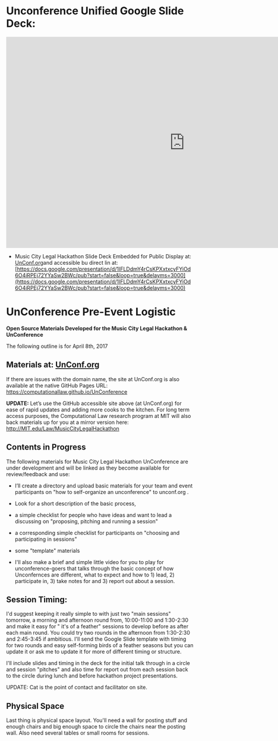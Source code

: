 # Unconference Unified Google Slide Deck: 

<iframe src="https://docs.google.com/presentation/d/1IFLDdmY4rCsKPXxtxcyFYiOd6O4iRPEj72YYaSw2BWc/embed?start=false&loop=false&delayms=3000" frameborder="0" width="960" height="569" allowfullscreen="true" mozallowfullscreen="true" webkitallowfullscreen="true"></iframe>

* Music City Legal Hackathon Slide Deck Embedded for Public Display at: [UnConf.org](http://UnConf.org)and accessible bu direct lin at: [https://docs.google.com/presentation/d/1IFLDdmY4rCsKPXxtxcyFYiOd6O4iRPEj72YYaSw2BWc/pub?start=false&loop=true&delayms=3000](https://docs.google.com/presentation/d/1IFLDdmY4rCsKPXxtxcyFYiOd6O4iRPEj72YYaSw2BWc/pub?start=false&loop=true&delayms=3000)


# UnConference Pre-Event Logistic

**Open Source Materials Developed for the Music City Legal Hackathon & UnConference**

The following outline is for April 8th, 2017

## Materials at: [UnConf.org](http://UnConf.org)

If there are issues with the domain name, the site at UnConf.org is also available at the native GitHub Pages URL: https://computationallaw.github.io/UnConference  

**UPDATE:** Let’s use the GitHub accessible site above (at UnConf.org) for ease of rapid updates and adding more cooks to the kitchen.  For long term access purposes, the Computational Law research program at MIT will also back materials up for you at a mirror version here: http://MIT.edu/Law/MusicCityLegalHackathon  

## Contents in Progress 

The following materials for Music City Legal Hackathon UnConference are under development and will be linked as they become available for review/feedback and use:


* I’ll create a directory and upload basic materials for your team and event participants on "how to self-organize an unconference" to unconf.org .  

* Look for a short description of the basic process, 
* a simple checklist for people who have ideas and want to lead a discussing on "proposing, pitching and running a session" 
* a corresponding simple checklist for participants on "choosing and participating in sessions"  
* some "template" materials
* I'll also make a brief and simple little video for you to play for unconference-goers that talks through the basic concept of how Unconfernces are different, what to expect and how to 1) lead, 2) participate in, 3) take notes for and 3) report out about a session. 

##  Session Timing: 

I'd suggest keeping it really simple to with just two "main sessions" tomorrow, a morning and afternoon round from, 10:00-11:00 and 1:30-2:30 and make it easy for " it's of a feather" sessions to develop before as after each main round. You could try two rounds in the afternoon from 1:30-2:30 and 2:45-3:45 if ambitious. I'll send the Google Slide template with timing for two rounds and easy self-forming birds of a feather seasons but you can update it or ask me to update it for more of different timing or structure.  

I'll include slides and timing in the deck for the initial talk through in a circle and session "pitches" and also time for report out from each session back to the circle during lunch and before hackathon project presentations.  

UPDATE: Cat is the point of contact and facilitator on site.

## Physical Space 

Last thing is physical space layout. You'll need a wall for posting stuff and enough chairs and big enough space to circle the chairs near the posting wall.  Also need several tables or small rooms for sessions.  
